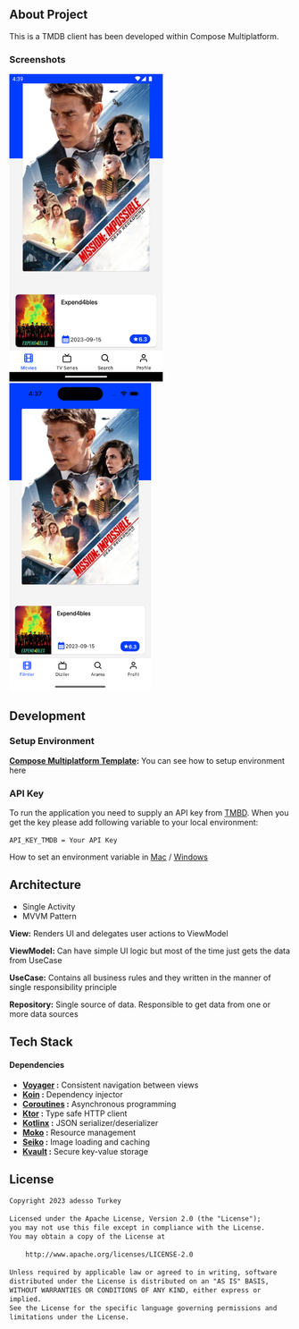 ## About Project

This is a TMDB client has been developed within Compose Multiplatform.

### Screenshots
<div align="left">
 <img src="docs/android.png" height="550"/>
 <img src="docs/iphone.png" height="550"/>
</div>

## Development

### Setup Environment
**[Compose Multiplatform Template](https://github.com/JetBrains/compose-multiplatform-ios-android-template#set-up-the-environment):** You can see how to setup environment here

### API Key

To run the application you need to supply an API key from [TMBD](https://developers.themoviedb.org/3/getting-started/introduction). When you get the key please add following variable to your local environment:

`` API_KEY_TMDB = Your API Key ``

How to set an environment variable in [Mac](https://medium.com/@himanshuagarwal1395/setting-up-environment-variables-in-macos-sierra-f5978369b255) / [Windows](https://www.architectryan.com/2018/08/31/how-to-change-environment-variables-on-windows-10/)

## Architecture

- Single Activity
- MVVM Pattern

**View:** Renders UI and delegates user actions to ViewModel

**ViewModel:** Can have simple UI logic but most of the time just gets the data from UseCase

**UseCase:** Contains all business rules and they written in the manner of single responsibility principle

**Repository:** Single source of data. Responsible to get data from one or more data sources

## Tech Stack

#### Dependencies

- **[Voyager](https://github.com/adrielcafe/voyager) :** Consistent navigation between views
- **[Koin](https://insert-koin.io/docs/setup/koin) :** Dependency injector
- **[Coroutines](https://github.com/Kotlin/kotlinx.coroutines) :** Asynchronous programming
- **[Ktor](https://ktor.io/docs/welcome.html) :** Type safe HTTP client
- **[Kotlinx](https://github.com/Kotlin/kotlinx.serialization) :** JSON serializer/deserializer
- **[Moko](https://github.com/icerockdev/moko-resources) :** Resource management
- **[Seiko](https://github.com/qdsfdhvh/compose-imageloader) :** Image loading and caching
- **[Kvault](https://github.com/Liftric/KVault/tree/master) :** Secure key-value storage

## License

```
Copyright 2023 adesso Turkey

Licensed under the Apache License, Version 2.0 (the "License");
you may not use this file except in compliance with the License.
You may obtain a copy of the License at

    http://www.apache.org/licenses/LICENSE-2.0

Unless required by applicable law or agreed to in writing, software
distributed under the License is distributed on an "AS IS" BASIS,
WITHOUT WARRANTIES OR CONDITIONS OF ANY KIND, either express or implied.
See the License for the specific language governing permissions and
limitations under the License.
```
